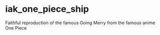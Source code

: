 # iak_one_piece_ship
Faithful reproduction of the famous Going Merry from the famous anime One Piece
